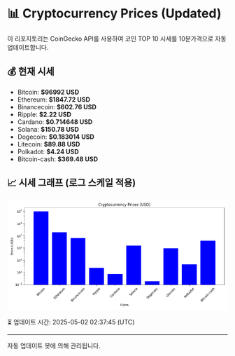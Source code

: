 
# 📊 Cryptocurrency Prices (Updated)

이 리포지토리는 CoinGecko API를 사용하여 코인 TOP 10 시세를 10분가격으로 자동 업데이트합니다.

## 💰 현재 시세
- Bitcoin: **$96992 USD**
- Ethereum: **$1847.72 USD**
- Binancecoin: **$602.76 USD**
- Ripple: **$2.22 USD**
- Cardano: **$0.714648 USD**
- Solana: **$150.78 USD**
- Dogecoin: **$0.183014 USD**
- Litecoin: **$89.88 USD**
- Polkadot: **$4.24 USD**
- Bitcoin-cash: **$369.48 USD**

## 📈 시세 그래프 (로그 스케일 적용)
![Crypto Prices](crypto_prices.png)

⏳ 업데이트 시간: 2025-05-02 02:37:45 (UTC)

---
자동 업데이트 봇에 의해 관리됩니다.
